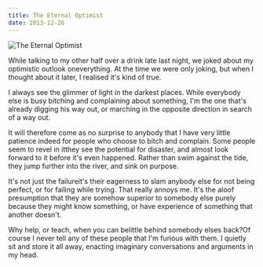 ```yaml
---
title: The Eternal Optimist
date: 2013-12-26
---
```


![The Eternal Optimist](https://source.unsplash.com/FHnnjk1Yj7Y/1600x900)

While talking to my other half over a drink late last night, we joked about my optimistic outlook oneverything. At the time we were only joking, but when I thought about it later, I realised it's kind of true.

I always see the glimmer of light in the darkest places. While everybody else is busy bitching and complaining about something, I'm the one that's already digging his way out, or marching in the opposite direction in search of a way out.

It will therefore come as no surprise to anybody that I have very little patience indeed for people who choose to bitch and complain. Some people seem to revel in itthey see the potential for disaster, and almost look forward to it before it's even happened. Rather than swim against the tide, they jump further into the river, and sink on purpose.

It's not just the failureit's their eagerness to slam anybody else for not being perfect, or for failing while trying. That really annoys me. It's the aloof presumption that they are somehow superior to somebody else purely because they might know something, or have experience of something that another doesn't.

Why help, or teach, when you can belittle behind somebody elses back?Of course I never tell any of these people that I'm furious with them. I quietly sit and store it all away, enacting imaginary conversations and arguments in my head.